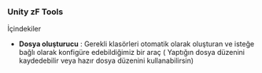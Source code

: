 ### Unity zF Tools
İçindekiler

- **Dosya oluşturucu** : Gerekli klasörleri otomatik olarak oluşturan ve isteğe bağlı olarak konfigüre edebildiğimiz bir araç ( Yaptığın dosya düzenini kaydedebilir veya hazır dosya düzenini kullanabilirsin)
